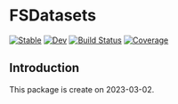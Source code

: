 # FSDatasets

[![Stable](https://img.shields.io/badge/docs-stable-blue.svg)](https://okatsn.github.io/FSDatasets.jl/stable/)
[![Dev](https://img.shields.io/badge/docs-dev-blue.svg)](https://okatsn.github.io/FSDatasets.jl/dev/)
[![Build Status](https://github.com/okatsn/FSDatasets.jl/actions/workflows/CI.yml/badge.svg?branch=main)](https://github.com/okatsn/FSDatasets.jl/actions/workflows/CI.yml?query=branch%3Amain)
[![Coverage](https://codecov.io/gh/okatsn/FSDatasets.jl/branch/main/graph/badge.svg)](https://codecov.io/gh/okatsn/FSDatasets.jl)

<!-- Don't have any of your custom contents above; they won't occur if there is no citation. -->

## Introduction

This package is create on 2023-03-02.
